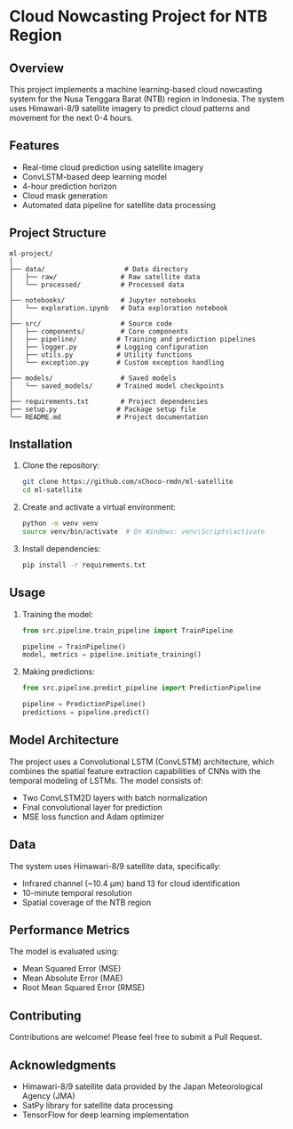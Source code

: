 # Cloud Nowcasting Project for NTB Region

## Overview
This project implements a machine learning-based cloud nowcasting system for the Nusa Tenggara Barat (NTB) region in Indonesia. The system uses Himawari-8/9 satellite imagery to predict cloud patterns and movement for the next 0-4 hours.

## Features
- Real-time cloud prediction using satellite imagery
- ConvLSTM-based deep learning model
- 4-hour prediction horizon
- Cloud mask generation
- Automated data pipeline for satellite data processing

## Project Structure
```
ml-project/
│
├── data/                    # Data directory
│   ├── raw/                # Raw satellite data
│   └── processed/          # Processed data
│
├── notebooks/              # Jupyter notebooks
│   └── exploration.ipynb   # Data exploration notebook
│
├── src/                    # Source code
│   ├── components/         # Core components
│   ├── pipeline/          # Training and prediction pipelines
│   ├── logger.py          # Logging configuration
│   ├── utils.py           # Utility functions
│   └── exception.py       # Custom exception handling
│
├── models/                 # Saved models
│   └── saved_models/      # Trained model checkpoints
│
├── requirements.txt        # Project dependencies
├── setup.py               # Package setup file
└── README.md              # Project documentation
```

## Installation
1. Clone the repository:
   ```bash
   git clone https://github.com/xChoco-rmdn/ml-satellite
   cd ml-satellite
   ```

2. Create and activate a virtual environment:
   ```bash
   python -m venv venv
   source venv/bin/activate  # On Windows: venv\Scripts\activate
   ```

3. Install dependencies:
   ```bash
   pip install -r requirements.txt
   ```

## Usage
1. Training the model:
   ```python
   from src.pipeline.train_pipeline import TrainPipeline
   
   pipeline = TrainPipeline()
   model, metrics = pipeline.initiate_training()
   ```

2. Making predictions:
   ```python
   from src.pipeline.predict_pipeline import PredictionPipeline
   
   pipeline = PredictionPipeline()
   predictions = pipeline.predict()
   ```

## Model Architecture
The project uses a Convolutional LSTM (ConvLSTM) architecture, which combines the spatial feature extraction capabilities of CNNs with the temporal modeling of LSTMs. The model consists of:
- Two ConvLSTM2D layers with batch normalization
- Final convolutional layer for prediction
- MSE loss function and Adam optimizer

## Data
The system uses Himawari-8/9 satellite data, specifically:
- Infrared channel (~10.4 μm) band 13 for cloud identification
- 10-minute temporal resolution
- Spatial coverage of the NTB region

## Performance Metrics
The model is evaluated using:
- Mean Squared Error (MSE)
- Mean Absolute Error (MAE)
- Root Mean Squared Error (RMSE)

## Contributing
Contributions are welcome! Please feel free to submit a Pull Request.

## Acknowledgments
- Himawari-8/9 satellite data provided by the Japan Meteorological Agency (JMA)
- SatPy library for satellite data processing
- TensorFlow for deep learning implementation 
